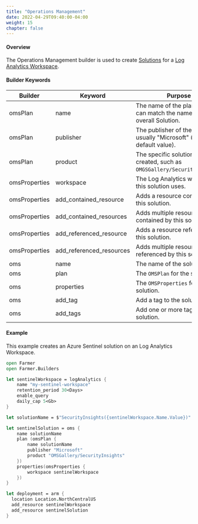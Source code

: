 ```yaml
---
title: "Operations Management"
date: 2022-04-29T09:40:00-04:00
weight: 15
chapter: false
---
```


#### Overview
The Operations Management builder is used to create [Solutions](https://docs.microsoft.com/en-us/azure/templates/microsoft.operationsmanagement/solutions?tabs=bicep) for a [Log Analytics Workspace](https://docs.microsoft.com/en-us/azure/azure-monitor/logs/log-analytics-workspace-overview).

#### Builder Keywords

| Builder | Keyword | Purpose |
|-|-|-|
| omsPlan | name | The name of the plan, which can match the name of the overall Solution. |
| omsPlan | publisher | The publisher of the solution, usually "Microsoft" (the default value). |
| omsPlan | product | The specific solution being created, such as `OMGSGallery/SecurityInsights`. |
| omsProperties | workspace | The Log Analytics workspace this solution uses. |
| omsProperties | add_contained_resource | Adds a resource contained by this solution. |
| omsProperties | add_contained_resources | Adds multiple resources contained by this solution. |
| omsProperties | add_referenced_resource | Adds a resource referenced by this solution. |
| omsProperties | add_referenced_resources | Adds multiple resources referenced by this solution. |
| oms | name | The name of the solution. |
| oms | plan | The `OMSPlan` for the solution. |
| oms | properties | The `OMSProperties` for the solution. |
| oms | add_tag | Add a tag to the solution. |
| oms | add_tags | Add one or more tags to the solution. |

#### Example

This example creates an Azure Sentinel solution on an Log Analytics Workspace.

```fsharp
open Farmer
open Farmer.Builders

let sentinelWorkspace = logAnalytics {
    name "my-sentinel-workspace"
    retention_period 30<Days>
    enable_query
    daily_cap 5<Gb>
}

let solutionName = $"SecurityInsights({sentinelWorkspace.Name.Value})"

let sentinelSolution = oms {
    name solutionName
    plan (omsPlan {
        name solutionName
        publisher "Microsoft"
        product "OMSGallery/SecurityInsights"
    })
    properties(omsProperties {
        workspace sentinelWorkspace
    })
}

let deployment = arm {
  location Location.NorthCentralUS
  add_resource sentinelWorkspace
  add_resource sentinelSolution
}
```


